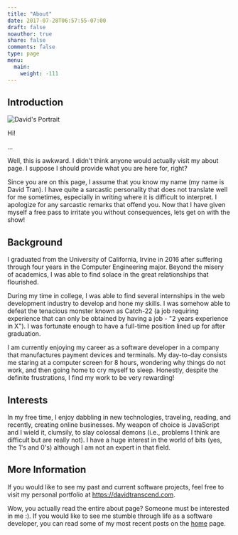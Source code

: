 ```yaml
---
title: "About"
date: 2017-07-28T06:57:55-07:00
draft: false
noauthor: true
share: false
comments: false
type: page
menu:
  main:
    weight: -111
---
```


## Introduction

![David's Portrait](../images/david.png)

Hi!

...

Well, this is awkward. I didn't think anyone would actually visit my about page. ​I suppose I should provide what you are here for, right?

Since you are on this page, I assume that you know my name (my name is David Tran). I have quite a sarcastic personality that does not translate well for me sometimes, especially in writing where it is difficult to interpret. I apologize for any sarcastic remarks that offend you. Now that I have given myself a free pass to irritate you without consequences, lets get on with the show!

## Background

I graduated from the University of California, Irvine in 2016 after suffering through four years in the Computer Engineering major. Beyond the misery of academics, I was able to find solace in the great relationships that flourished.

During my time in college, I was able to find several internships in the web development industry to develop and hone my skills. I was somehow able to defeat the tenacious monster known as Catch-22 (a job requiring experience that can only be obtained by having a job - "2 years experience in X"). I was fortunate enough to have a full-time position lined up for after graduation.

I am currently enjoying my career as a software developer in a company that manufactures payment devices and terminals. My day-to-day consists me staring at a computer screen for 8 hours, wondering why things do not work, and then going home to cry myself to sleep. Honestly, despite the definite frustrations, I find my work to be very rewarding!

## Interests

In my free time, I enjoy dabbling in new technologies, traveling, reading, and recently, creating online businesses. My weapon of choice is JavaScript and I wield it, clumsily, to slay colossal demons (i.e., problems I think are difficult but are really not). I have a huge interest in the world of bits (yes, the 1's and 0's) although I am not an expert in that field.

## More Information

If you would like to see my past and current software projects, feel free to visit my personal portfolio at [https://dav﻿﻿﻿idtranscend.com](https://davidtranscend.com).

Wow, ​you actually read the entire about page? Someone must be interested in me :). If you would like to see me stumble through life as a software developer, you can read some of my most recent posts on the [hom﻿﻿e](/) page.
